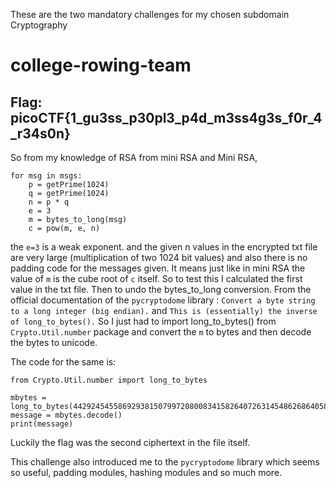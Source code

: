 These are the two mandatory challenges for my chosen subdomain Cryptography

# college-rowing-team

## Flag: picoCTF{1_gu3ss_p30pl3_p4d_m3ss4g3s_f0r_4_r34s0n}

So from my knowledge of RSA from mini RSA and Mini RSA, 

```
for msg in msgs:
    p = getPrime(1024)
    q = getPrime(1024)
    n = p * q
    e = 3
    m = bytes_to_long(msg)
    c = pow(m, e, n)
```

the `e=3` is a weak exponent. and the given n values in the encrypted txt file are very large (multiplication of two 1024 bit values) and also there is no padding code for the messages given. It means just like in mini RSA the value of `m` is the cube root of `c` itself. So to test this I calculated the first value in the txt file. Then to undo the bytes_to_long conversion. From the official documentation of the `pycryptodome` library : `Convert a byte string to a long integer (big endian).` and `This is (essentially) the inverse of long_to_bytes().` So  I just had to import long_to_bytes() from `Crypto.Util.number` package and convert the `m` to bytes and then decode the bytes to unicode. 

The code for the same is:
```
from Crypto.Util.number import long_to_bytes

mbytes = long_to_bytes(4429245455869293815079972080083415826407263145486268640583411444889535104721282447026455386576187267483573457800687229)
message = mbytes.decode()
print(message)
```
Luckily the flag was the second ciphertext in the file itself. 

This challenge also introduced me to the `pycryptodome` library which seems so useful, padding modules, hashing modules and so much more. 

